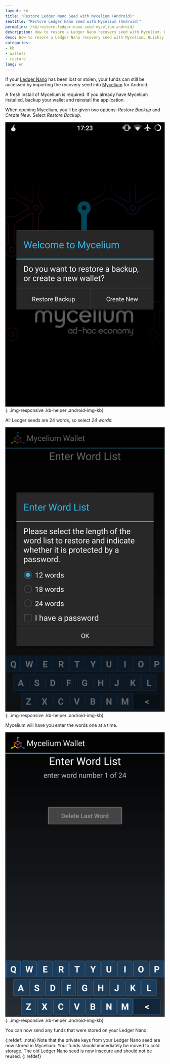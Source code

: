 ```yaml
---
layout: kb
title: "Restore Ledger Nano Seed with Mycelium (Android)"
seotitle: "Restore Ledger Nano Seed with Mycelium (Android)"
permalink: /kb/restore-ledger-nano-seed-mycelium-android/
description: How to resore a Ledger Nano recovery seed with Mycelium. Quickly gain access to funds if a Nano is lost, stolen, or damaged.
desc: How to resore a Ledger Nano recovery seed with Mycelium. Quickly gain access to funds if a Nano is lost, stolen, or damaged.
categories: 
- kb
- wallets
- restore
lang: en
---
```

If your [Ledger Nano](/wallets/ledger-nano/) has been lost or stolen, your funds can still be accessed by importing the recovery seed into [Mycelium](/wallets/mycelium/) for Android.

A fresh install of Mycelium is required. If you already have Mycelium installed, backup your wallet and reinstall the application.

When opening Mycelium, you’ll be given two options: *Restore Backup* and *Create New*. Select *Restore Backup*.

![Welcome to Mycelium][welcome]{: .img-responsive .kb-helper .android-img-kb}

All Ledger seeds are 24 words, so select *24 words*:

![Mycelium words][numwords]{: .img-responsive .kb-helper .android-img-kb}

Mycelium will have you enter the words one at a time.

![Mycelium words][wordlist]{: .img-responsive .kb-helper .android-img-kb}

You can now send any funds that were stored on your Ledger Nano.

{:refdef: .note}
Note that the private keys from your Ledger Nano seed are now stored in Mycelium. Your funds should immediately be moved to cold storage. The old Ledger Nano seed is now insecure and should not be reused.
{: refdef}

[welcome]: /img/kb/welcomemycelium.png
[numwords]: /img/kb/numberwords.png
[wordlist]: /img/kb/wordlist.png